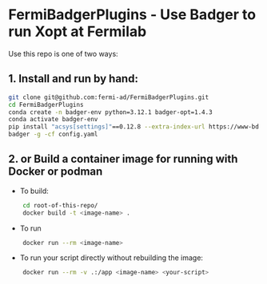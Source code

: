# FermiBadgerPlugins - Use Badger to run Xopt at Fermilab
Use this repo is one of two ways:

## 1. Install and run by hand:
```bash
git clone git@github.com:fermi-ad/FermiBadgerPlugins.git
cd FermiBadgerPlugins
conda create -n badger-env python=3.12.1 badger-opt=1.4.3
conda activate badger-env 
pip install "acsys[settings]"==0.12.8 --extra-index-url https://www-bd.fnal.gov/pip3 --no-cache-dir
badger -g -cf config.yaml
```

## 2. or Build a container image for running with Docker or podman
 - To build: 
```bash
    cd root-of-this-repo/
    docker build -t <image-name> .
```

- To run 
```bash
    docker run --rm <image-name>
```
- To run your script directly without rebuilding the image:
```bash
    docker run --rm -v .:/app <image-name> <your-script>
```
